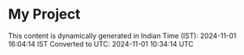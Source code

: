 # My Project

This content is dynamically generated in Indian Time (IST): 2024-11-01 16:04:14 IST
Converted to UTC: 2024-11-01 10:34:14 UTC
